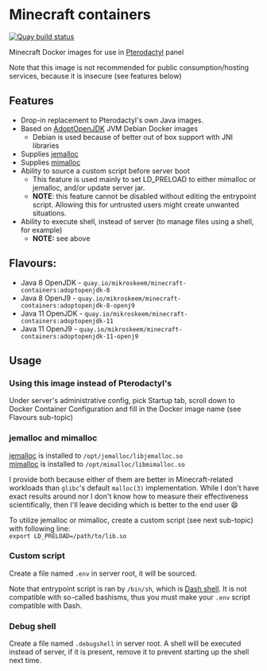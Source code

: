 # Minecraft containers

[![Quay build status](https://quay.io/repository/mikroskeem/minecraft-containers/status)](https://quay.io/repository/mikroskeem/minecraft-containers)

Minecraft Docker images for use in [Pterodactyl](https://pterodactyl.io/) panel

Note that this image is not recommended for public consumption/hosting services, because it is insecure (see features below)

## Features
- Drop-in replacement to Pterodactyl's own Java images.
- Based on [AdoptOpenJDK](https://adoptopenjdk.net/) JVM Debian Docker images
    - Debian is used because of better out of box support with JNI libraries
- Supplies [jemalloc](https://github.com/jemalloc/jemalloc)
- Supplies [mimalloc](https://github.com/microsoft/mimalloc)
- Ability to source a custom script before server boot
    - This feature is used mainly to set LD_PRELOAD to either mimalloc or jemalloc, and/or update server jar.
    - **NOTE**: this feature cannot be disabled without editing the entrypoint script. Allowing this for
    untrusted users might create unwanted situations.
- Ability to execute shell, instead of server (to manage files using a shell, for example)
    - **NOTE:** see above

## Flavours:
- Java 8 OpenJDK - `quay.io/mikroskeem/minecraft-containers:adoptopenjdk-8`
- Java 8 OpenJ9 - `quay.io/mikroskeem/minecraft-containers:adoptopenjdk-8-openj9`
- Java 11 OpenJDK - `quay.io/mikroskeem/minecraft-containers:adoptopenjdk-11`
- Java 11 OpenJ9 - `quay.io/mikroskeem/minecraft-containers:adoptopenjdk-11-openj9`

## Usage

### Using this image instead of Pterodactyl's

Under server's administrative config, pick Startup tab, scroll down to Docker Container Configuration and
fill in the Docker image name (see Flavours sub-topic)

### jemalloc and mimalloc
[jemalloc](https://github.com/jemalloc/jemalloc) is installed to `/opt/jemalloc/libjemalloc.so`  
[mimalloc](https://github.com/microsoft/mimalloc) is installed to `/opt/mimalloc/libmimalloc.so`

I provide both because either of them are better in Minecraft-related workloads than `glibc`'s default
`malloc(3)` implementation. While I don't have exact results around nor I don't know how to measure
their effectiveness scientifically, then I'll leave deciding which is better to the end user :smile:

To utilize jemalloc or mimalloc, create a custom script (see next sub-topic) with following line:  
`export LD_PRELOAD=/path/to/lib.so`

### Custom script
Create a file named `.env` in server root, it will be sourced.

Note that entrypoint script is ran by `/bin/sh`, which is [Dash shell](https://wiki.archlinux.org/index.php/Dash). It is not compatible with so-called bashisms, thus
you must make your `.env` script compatible with Dash.

### Debug shell
Create a file named `.debugshell` in server root. A shell will be executed instead of server, if it is present, remove it to
prevent starting up the shell next time.
